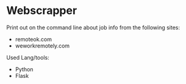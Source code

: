 # Webscrapper
Print out on the command line about job info from the following sites:
- remoteok.com
- weworkremotely.com

Used Lang/tools:
- Python
- Flask
